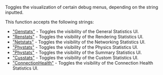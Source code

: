 Toggles the visualization of certain debug menus, depending on the string inputted.

This function accepts the following strings:

*   ["Genstats"](https://developer.roblox.com/articles/String "String") - Toggles the visibility of the General Statistics UI.
*   ["Renstats"](https://developer.roblox.com/articles/String "String") - Toggles the visibility of the Rendering Statistics UI.
*   ["Netstats"](https://developer.roblox.com/articles/String "String") - Toggles the visibility of the Networking Statistics UI.
*   ["Phystats"](https://developer.roblox.com/articles/String "String") - Toggles the visibility of the Physics Statistics UI.
*   ["Phystats"](https://developer.roblox.com/articles/String "String") - Toggles the visibility of the Summary Statistics UI.
*   ["Cusstats"](https://developer.roblox.com/articles/String "String") - Toggles the visibility of the Custom Statistics UI.
*   ["ConnectionHealth"](https://developer.roblox.com/articles/String "String") - Toggles the visibility of the Connection Health Statistics UI.